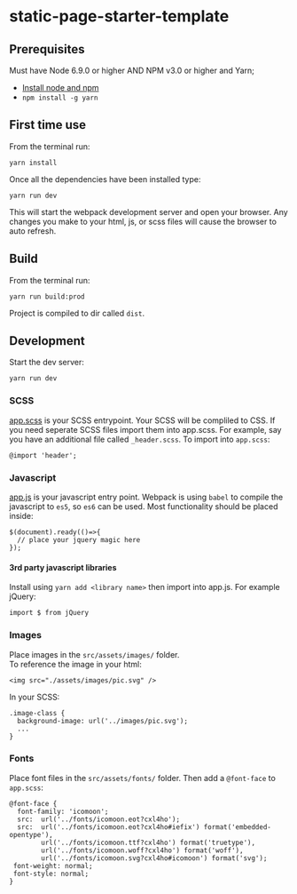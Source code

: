 # static-page-starter-template

## Prerequisites

Must have Node 6.9.0 or higher AND NPM v3.0 or higher and Yarn;
* [Install node and npm]([https://nodejs.org/en/download/)
* `npm install -g yarn`

## First time use

From the terminal run:
```
yarn install
```
Once all the dependencies have been installed type:
```
yarn run dev
```
This will start the webpack development server and open your browser. Any changes you make to your html, js, or scss files
will cause the browser to auto refresh.

## Build

From the terminal run:
```
yarn run build:prod
```
Project is compiled to dir called `dist`.

## Development

Start the dev server:
```
yarn run dev
```

### SCSS
[app.scss](https://github.com/TrimAgency/static-page-starter-template/blob/master/src/assets/scss/app.scss) is your SCSS entrypoint.  Your SCSS will be compliled to CSS.  If you need seperate SCSS files import them into app.scss.
For example, say you have an additional file called `_header.scss`. To import into `app.scss`:
```
@import 'header';
```
### Javascript
[app.js](https://github.com/TrimAgency/static-page-starter-template/blob/master/src/app.js) is your javascript entry point.
Webpack is using `babel` to compile the javascript to `es5`, so `es6` can be used. Most functionality should be placed inside:
```
$(document).ready(()=>{
  // place your jquery magic here
});
```
#### 3rd party javascript libraries
Install using `yarn add <library name>` then import into app.js. For example jQuery:
```
import $ from jQuery
```

### Images
Place images in the `src/assets/images/` folder.  
To reference the image in your html:
```
<img src="./assets/images/pic.svg" />
```
In your SCSS:
```
.image-class {
  background-image: url('../images/pic.svg');
  ...
}
```

### Fonts
Place font files in the `src/assets/fonts/` folder.
Then add a `@font-face` to `app.scss`:
```
@font-face {
  font-family: 'icomoon';
  src:  url('../fonts/icomoon.eot?cxl4ho');
  src:  url('../fonts/icomoon.eot?cxl4ho#iefix') format('embedded-opentype'),
        url('../fonts/icomoon.ttf?cxl4ho') format('truetype'),
        url('../fonts/icomoon.woff?cxl4ho') format('woff'),
        url('../fonts/icomoon.svg?cxl4ho#icomoon') format('svg');
 font-weight: normal;
 font-style: normal;
} 
 ```


